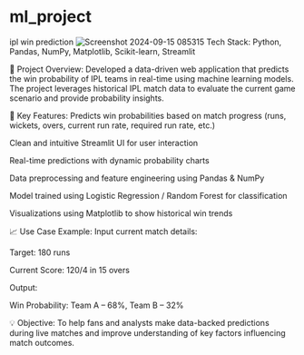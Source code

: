 # ml_project
ipl win prediction
![Screenshot 2024-09-15 085315](https://github.com/user-attachments/assets/0178e9c0-7321-4ca7-a03f-208d1d81d6c3)
Tech Stack: Python, Pandas, NumPy, Matplotlib, Scikit-learn, Streamlit

📌 Project Overview:
Developed a data-driven web application that predicts the win probability of IPL teams in real-time using machine learning models. The project leverages historical IPL match data to evaluate the current game scenario and provide probability insights.

🔧 Key Features:
Predicts win probabilities based on match progress (runs, wickets, overs, current run rate, required run rate, etc.)

Clean and intuitive Streamlit UI for user interaction

Real-time predictions with dynamic probability charts

Data preprocessing and feature engineering using Pandas & NumPy

Model trained using Logistic Regression / Random Forest for classification

Visualizations using Matplotlib to show historical win trends

📈 Use Case Example:
Input current match details:

Target: 180 runs

Current Score: 120/4 in 15 overs

Output:

Win Probability: Team A – 68%, Team B – 32%

💡 Objective:
To help fans and analysts make data-backed predictions during live matches and improve understanding of key factors influencing match outcomes.
